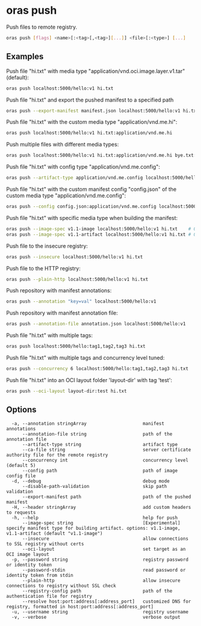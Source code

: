 # oras push

Push files to remote registry.

```bash
oras push [flags] <name>[:<tag>[,<tag>][...]] <file>[:<type>] [...]
```

## Examples

Push file "hi.txt" with media type "application/vnd.oci.image.layer.v1.tar" (default):

```bash
oras push localhost:5000/hello:v1 hi.txt
```

Push file "hi.txt" and export the pushed manifest to a specified path

```bash
oras push --export-manifest manifest.json localhost:5000/hello:v1 hi.txt
```

Push file "hi.txt" with the custom media type "application/vnd.me.hi":

```bash
oras push localhost:5000/hello:v1 hi.txt:application/vnd.me.hi
```

Push multiple files with different media types:

```bash
oras push localhost:5000/hello:v1 hi.txt:application/vnd.me.hi bye.txt:application/vnd.me.bye
```

Push file "hi.txt" with config type "application/vnd.me.config":

```bash
oras push --artifact-type application/vnd.me.config localhost:5000/hello:v1 hi.txt
```

Push file "hi.txt" with the custom manifest config "config.json" of the custom media type "application/vnd.me.config":

```bash
oras push --config config.json:application/vnd.me.config localhost:5000/hello:v1 hi.txt
```

Push file "hi.txt" with specific media type when building the manifest:

```bash
oras push --image-spec v1.1-image localhost:5000/hello:v1 hi.txt    # OCI image
oras push --image-spec v1.1-artifact localhost:5000/hello:v1 hi.txt # OCI artifact
```

Push file to the insecure registry:

```bash
oras push --insecure localhost:5000/hello:v1 hi.txt
```

Push file to the HTTP registry:

```bash
oras push --plain-http localhost:5000/hello:v1 hi.txt
```

Push repository with manifest annotations:

```bash
oras push --annotation "key=val" localhost:5000/hello:v1
```

Push repository with manifest annotation file:

```bash  
oras push --annotation-file annotation.json localhost:5000/hello:v1
```

Push file "hi.txt" with multiple tags:

```bash
oras push localhost:5000/hello:tag1,tag2,tag3 hi.txt
```

Push file "hi.txt" with multiple tags and concurrency level tuned:

```bash
oras push --concurrency 6 localhost:5000/hello:tag1,tag2,tag3 hi.txt
```

Push file "hi.txt" into an OCI layout folder 'layout-dir' with tag 'test':

```bash
oras push --oci-layout layout-dir:test hi.txt
```

## Options

```
  -a, --annotation stringArray                     manifest annotations
      --annotation-file string                     path of the annotation file
      --artifact-type string                       artifact type
      --ca-file string                             server certificate authority file for the remote registry
      --concurrency int                            concurrency level (default 5)
      --config path                                path of image config file
  -d, --debug                                      debug mode
      --disable-path-validation                    skip path validation
      --export-manifest path                       path of the pushed manifest
  -H, --header stringArray                         add custom headers to requests
  -h, --help                                       help for push
      --image-spec string                          [Experimental] specify manifest type for building artifact. options: v1.1-image, v1.1-artifact (default "v1.1-image")
      --insecure                                   allow connections to SSL registry without certs
      --oci-layout                                 set target as an OCI image layout
  -p, --password string                            registry password or identity token
      --password-stdin                             read password or identity token from stdin
      --plain-http                                 allow insecure connections to registry without SSL check
      --registry-config path                       path of the authentication file for registry
      --resolve host:port:address[:address_port]   customized DNS for registry, formatted in host:port:address[:address_port]
  -u, --username string                            registry username
  -v, --verbose                                    verbose output
```